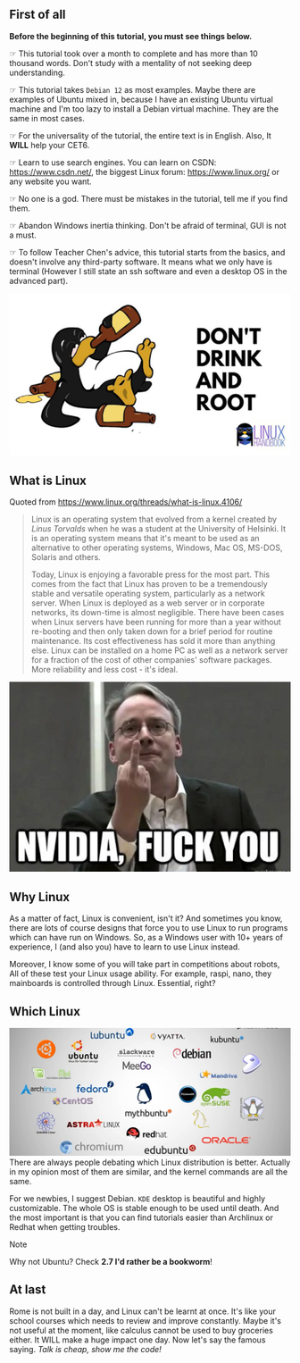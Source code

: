 ## First of all
**Before the beginning of this tutorial, you must see things below.**

☞ This tutorial took over a month to complete and has more than 10 thousand words. Don't study with a mentality of not seeking deep understanding.

☞ This tutorial takes `Debian 12` as most examples. Maybe there are examples of Ubuntu mixed in, because I have an existing Ubuntu virtual machine and I'm too lazy to install a Debian virtual machine. They are the same in most cases.

☞ For the universality of the tutorial, the entire text is in English. Also, It **WILL** help your CET6.

☞ Learn to use search engines. You can learn on CSDN: https://www.csdn.net/, the biggest Linux forum: https://www.linux.org/ or any website you want.

☞ No one is a god. There must be mistakes in the tutorial, tell me if you find them.

☞ Abandon Windows inertia thinking. Don't be afraid of terminal, GUI is not a must. 

☞ To follow Teacher Chen's advice, this tutorial starts from the basics, and doesn't involve any third-party software. It means what we only have is terminal (However I still state an ssh software and even a desktop OS in the advanced part).

![](/assets/Linux/Hello%20Linux!/1.png)

## What is Linux
Quoted from https://www.linux.org/threads/what-is-linux.4106/
>Linux is an operating system that evolved from a kernel created by *Linus Torvalds* when he was a student at the University of Helsinki. It is an operating system means that it's meant to be used as an alternative to other operating systems, Windows, Mac OS, MS-DOS, Solaris and others.
>
>Today, Linux is enjoying a favorable press for the most part. This comes from the fact that Linux has proven to be a tremendously stable and versatile operating system, particularly as a network server. When Linux is deployed as a web server or in corporate networks, its down-time is almost negligible. There have been cases when Linux servers have been running for more than a year without re-booting and then only taken down for a brief period for routine maintenance. Its cost effectiveness has sold it more than anything else. Linux can be installed on a home PC as well as a network server for a fraction of the cost of other companies' software packages. More reliability and less cost - it's ideal.

![](/assets/Linux/Hello%20Linux!/2.png)

## Why Linux
As a matter of fact, Linux is convenient, isn't it? And sometimes you know, there are lots of course designs that force you to use Linux to run programs which can have run on Windows. So, as a Windows user with 10+ years of experience, I (and also you) have to learn to use Linux instead.

Moreover, I know some of you will take part in competitions about robots, All of these test your Linux usage ability. For example, raspi, nano, they mainboards is controlled through Linux. Essential, right?

## Which Linux
![](/assets/Linux/Hello%20Linux!/3.png)
There are always people debating which Linux distribution is better. Actually in my opinion most of them are similar, and the kernel commands are all the same.

For we newbies, I suggest Debian. `KDE` desktop is beautiful and highly customizable. The whole OS is stable enough to be used until death. And the most important is that you can find tutorials easier than Archlinux or Redhat when getting troubles.
>[!NOTE]
>Why not Ubuntu? Check **2.7 I'd rather be a bookworm**!

## At last
Rome is not built in a day, and Linux can't be learnt at once. It's like your school courses which needs to review and improve constantly. Maybe it's not useful at the moment, like calculus cannot be used to buy groceries either. It WILL make a huge impact one day. Now let's say the famous saying. *Talk is cheap, show me the code!*
